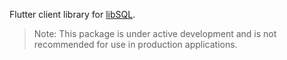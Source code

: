 Flutter client library for [libSQL](https://github.com/tursodatabase/libsql).

> Note: This package is under active development and is not
> recommended for use in production applications.


